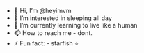 - 👋 Hi, I’m @heyimvm
- 👀 I’m interested in sleeping all day
- 🌱 I’m currently learning to live like a human
- 📫 How to reach me - dont.
- ⚡ Fun fact: - starfish ⭐

<!---
heyimvm/heyimvm is a ✨ special ✨ repository because its `README.md` (this file) appears on your GitHub profile.
You can click the Preview link to take a look at your changes.
--->
